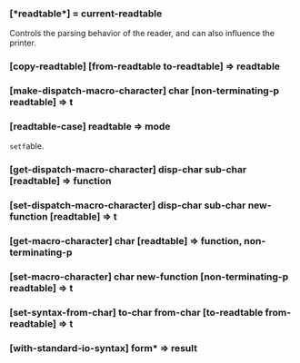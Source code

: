 ### [\*readtable\*] = current-readtable

Controls the parsing behavior of the reader, and can also
influence the printer.

### [copy-readtable] \[from-readtable to-readtable\] => readtable

### [make-dispatch-macro-character] char \[non-terminating-p readtable\] => t

### [readtable-case] readtable => mode

`setf`able.

### [get-dispatch-macro-character] disp-char sub-char \[readtable\] => function

### [set-dispatch-macro-character] disp-char sub-char new-function \[readtable\] => t

### [get-macro-character] char \[readtable\] => function, non-terminating-p

### [set-macro-character] char new-function \[non-terminating-p readtable\] => t

### [set-syntax-from-char] to-char from-char \[to-readtable from-readtable\] => t

### [with-standard-io-syntax] form\* => result
